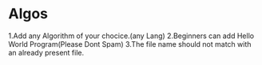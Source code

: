 # Algos
1.Add any Algorithm of your chocice.(any Lang)
2.Beginners can add Hello World Program(Please Dont Spam) 
3.The file name should not match with an already present file.
